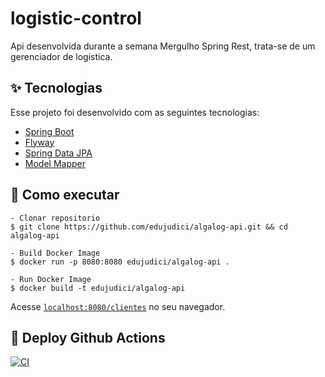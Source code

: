 # logistic-control

Api desenvolvida durante a semana Mergulho Spring Rest, trata-se de um gerenciador de logistica.

## ✨ Tecnologias

Esse projeto foi desenvolvido com as seguintes tecnologias:

- [Spring Boot](https://spring.io/projects/spring-boot)
- [Flyway](hhttps://flywaydb.org/)
- [Spring Data JPA](https://spring.io/projects/spring-data-jpa)
- [Model Mapper](http://modelmapper.org/)

## 🚀 Como executar

    - Clonar repositorio
    $ git clone https://github.com/edujudici/algalog-api.git && cd algalog-api

    - Build Docker Image
    $ docker run -p 8080:8080 edujudici/algalog-api .

    - Run Docker Image
    $ docker build -t edujudici/algalog-api

Acesse [`localhost:8080/clientes`](http://localhost:8080/clientes) no seu navegador.


## 🚀 Deploy Github Actions
[![CI](https://github.com/edujudici/algalog-api/actions/workflows/ci.yaml/badge.svg)](https://github.com/edujudici/algalog-api/actions/workflows/ci.yaml)
